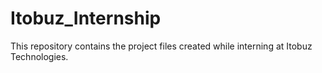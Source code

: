 # Itobuz_Internship
This repository contains the project files created while interning at Itobuz Technologies.
